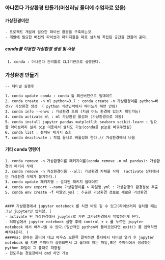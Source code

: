 ### 아나콘다 가상환경 만들기(머신러닝 폴더에 수업자료 있음)

#### 가상환경이란
    - 프로젝트 개발에 필요한 파이썬 환경을 구축하는것.
    - 개발에 필요한 버전의 파이썬과 패키지들을 따로 설치해 독립된 공간을 만들어 준다.

##### conda를 이용한 가상환경 생성 및 사용
     1. conda : 아나콘다 관리툴로 CLI기반으로 실행한다.

### 가상환경 만들기
    -- 터미널 실행후
    
    1. conda update conda : conda 툴 최신버전으로 업데이트
    2. conda create -n ml python=3.7 : conda create -n 가상환경이름 python=버전// 가상환경 생성  ( python 버전입력에서 띄어쓰기 하면 안됨)
    3. conda info --envs : 가상환경 조회 (지금 어느 환경에 있는지 확인가능)
    4. conda activate ml : ml 가상환경 활성화 (가상환경으로 이동)
    5. conda install jupyter pandas matplotlib seaborn scikit-learn : 필요한 라이브러리 설치 pip 이용해서 설치도 가능(conda를 pip로 바꿔주면됨)
    6. conda list : 설치된 패키지 조회
    7. conda deactivate : 작업 끝나고 비활성화 한다.// 가상환경에서 나옴

#### 기타 conda 명령어
    1. conda remove -n 가상환경이름 패키지이름(conda remove -n ml pandas): 가상환경의 패키지 삭제
    2. conda remove -n 가상환경이름 --all: 가상환경 자체를 삭제  (activate 상태에서는 가상환경 삭제가 불가하다.)
    3. conda update 패키지명 : 설치된 패키지 업데이트
    4. conda env export --name 가상환경이름 > 파일명.yml : 가상환경의 환경정보 추출
    5. conda env create -f 파일명.yml : 추출한 가상환경 정보로 새로운 가상환경
  

    #### 가상환경에서 jupyter notebook 를 치면 바로 갈 수 있고(라이브러리 설치할 때는 그냥 jupyter만 입력함. )                                             
    - activate 된 가상환경에서 jupyter로 가면 그가상환경에서 작업하는게 된다.                            
    - 터미널에서 jupyter notebook 실행 후에 control + c 를 누르면 jupyter notebook 에서 빠져나올 수 있다.(일반적인 python에 들어갔었다면 exit() 를 입력하면 빠져나온다. )
    ####mac 원하는 폴더에 데고 마우스 오른쪽 클릭하면 폴더에서 터미널 열기 후 jupyter notebook 를 치면 주피터가 실행되면서 그 폴더에 있는 파일,혹은 주피터에서 생성하는 python 파일이 그 폴더로 저장됨 
    - 윈도우는 경로창에서 cmd 치면 가능 
